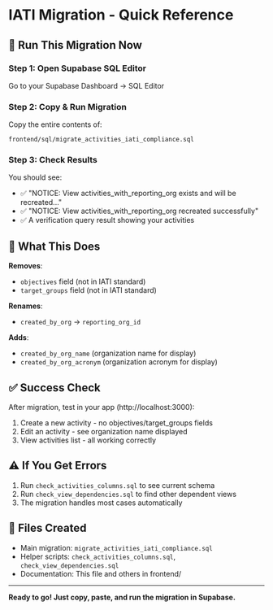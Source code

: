 # IATI Migration - Quick Reference

## 🚀 Run This Migration Now

### Step 1: Open Supabase SQL Editor
Go to your Supabase Dashboard → SQL Editor

### Step 2: Copy & Run Migration
Copy the entire contents of:
```
frontend/sql/migrate_activities_iati_compliance.sql
```

### Step 3: Check Results
You should see:
- ✅ "NOTICE: View activities_with_reporting_org exists and will be recreated..."
- ✅ "NOTICE: View activities_with_reporting_org recreated successfully"
- ✅ A verification query result showing your activities

## 🎯 What This Does

**Removes**: 
- `objectives` field (not in IATI standard)
- `target_groups` field (not in IATI standard)

**Renames**:
- `created_by_org` → `reporting_org_id`

**Adds**:
- `created_by_org_name` (organization name for display)
- `created_by_org_acronym` (organization acronym for display)

## ✅ Success Check
After migration, test in your app (http://localhost:3000):
1. Create a new activity - no objectives/target_groups fields
2. Edit an activity - see organization name displayed
3. View activities list - all working correctly

## ⚠️ If You Get Errors
1. Run `check_activities_columns.sql` to see current schema
2. Run `check_view_dependencies.sql` to find other dependent views
3. The migration handles most cases automatically

## 📝 Files Created
- Main migration: `migrate_activities_iati_compliance.sql`
- Helper scripts: `check_activities_columns.sql`, `check_view_dependencies.sql`
- Documentation: This file and others in frontend/

---
**Ready to go! Just copy, paste, and run the migration in Supabase.** 
